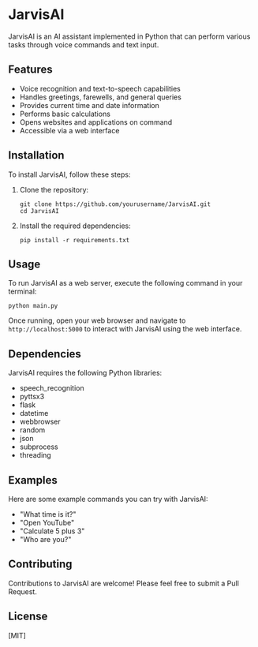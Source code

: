 # JarvisAI

JarvisAI is an AI assistant implemented in Python that can perform various tasks through voice commands and text input.

## Features

- Voice recognition and text-to-speech capabilities
- Handles greetings, farewells, and general queries
- Provides current time and date information
- Performs basic calculations
- Opens websites and applications on command
- Accessible via a web interface

## Installation

To install JarvisAI, follow these steps:

1. Clone the repository:
   ```
   git clone https://github.com/yourusername/JarvisAI.git
   cd JarvisAI
   ```

2. Install the required dependencies:
   ```
   pip install -r requirements.txt
   ```

## Usage

To run JarvisAI as a web server, execute the following command in your terminal:

```
python main.py
```

Once running, open your web browser and navigate to `http://localhost:5000` to interact with JarvisAI using the web interface.

## Dependencies

JarvisAI requires the following Python libraries:

- speech_recognition
- pyttsx3
- flask
- datetime
- webbrowser
- random
- json
- subprocess
- threading

## Examples

Here are some example commands you can try with JarvisAI:

- "What time is it?"
- "Open YouTube"
- "Calculate 5 plus 3"
- "Who are you?"

## Contributing

Contributions to JarvisAI are welcome! Please feel free to submit a Pull Request.

## License

[MIT]